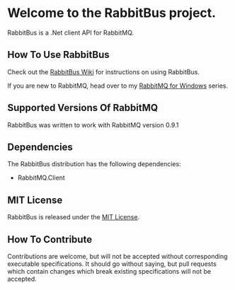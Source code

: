 # Welcome to the RabbitBus project.

RabbitBus is a .Net client API for RabbitMQ.

## How To Use RabbitBus 

Check out the [RabbitBus Wiki](http://wiki.github.com/derekgreer/rabbitBus) for instructions on using RabbitBus.

If you are new to RabbitMQ, head over to my [RabbitMQ for Windows](http://aspiringcraftsman.com/series/rabbitmq-for-windows/) series.

## Supported Versions Of RabbitMQ

RabbitBus was written to work with RabbitMQ version 0.9.1

## Dependencies

The RabbitBus distribution has the following dependencies:

* RabbitMQ.Client

## MIT License

RabbitBus is released under the [MIT License](https://github.com/derekgreer/rabbitBus/blob/master/LICENSE.txt).

## How To Contribute

Contributions are welcome, but will not be accepted without corresponding executable specifications.
It should go without saying, but pull requests which contain changes which break existing specifications will not be accepted.

